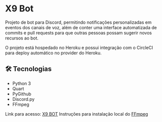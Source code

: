# X9 Bot
Projeto de bot para Discord, permitindo notificações personalizadas em eventos dos canais de voz, além de conter uma interface automatizada de commits e pull requests para que outras pessoas possam sugerir novos recursos ao bot. 

O projeto está hospedado no Heroku e possui integração com o CircleCI para deploy automático no provider do Heroku.

<h2>🛠 Tecnologias</h2>

  - Python 3
  - Quart
  - PyGithub
  - Discord.py
  - FFmpeg
  
Link para acesso: [X9 BOT](https://x9-bot.herokuapp.com/)
Instruções para instalação local do [FFmpeg](https://github.com/adaptlearning/adapt_authoring/wiki/Installing-FFmpeg)

